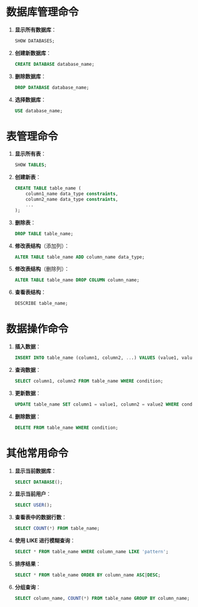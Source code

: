 # 数据库管理命令
1. **显示所有数据库**：
   ```sql
   SHOW DATABASES;
   ```

2. **创建新数据库**：
   ```sql
   CREATE DATABASE database_name;
   ```

3. **删除数据库**：
   ```sql
   DROP DATABASE database_name;
   ```

4. **选择数据库**：
   ```sql
   USE database_name;
   ```

# 表管理命令
1. **显示所有表**：
   ```sql
   SHOW TABLES;
   ```

2. **创建新表**：
   ```sql
   CREATE TABLE table_name (
       column1_name data_type constraints,
       column2_name data_type constraints,
       ...
   );
   ```

3. **删除表**：
   ```sql
   DROP TABLE table_name;
   ```

4. **修改表结构**（添加列）：
   ```sql
   ALTER TABLE table_name ADD column_name data_type;
   ```

5. **修改表结构**（删除列）：
   ```sql
   ALTER TABLE table_name DROP COLUMN column_name;
   ```

6. **查看表结构**：
   ```sql
   DESCRIBE table_name;
   ```

# 数据操作命令
1. **插入数据**：
   ```sql
   INSERT INTO table_name (column1, column2, ...) VALUES (value1, value2, ...);
   ```

2. **查询数据**：
   ```sql
   SELECT column1, column2 FROM table_name WHERE condition;
   ```

3. **更新数据**：
   ```sql
   UPDATE table_name SET column1 = value1, column2 = value2 WHERE condition;
   ```

4. **删除数据**：
   ```sql
   DELETE FROM table_name WHERE condition;
   ```

# 其他常用命令
1. **显示当前数据库**：
   ```sql
   SELECT DATABASE();
   ```

2. **显示当前用户**：
   ```sql
   SELECT USER();
   ```

3. **查看表中的数据行数**：
   ```sql
   SELECT COUNT(*) FROM table_name;
   ```

4. **使用 LIKE 进行模糊查询**：
   ```sql
   SELECT * FROM table_name WHERE column_name LIKE 'pattern';
   ```

5. **排序结果**：
   ```sql
   SELECT * FROM table_name ORDER BY column_name ASC|DESC;
   ```

6. **分组查询**：
   ```sql
   SELECT column_name, COUNT(*) FROM table_name GROUP BY column_name;
   ```